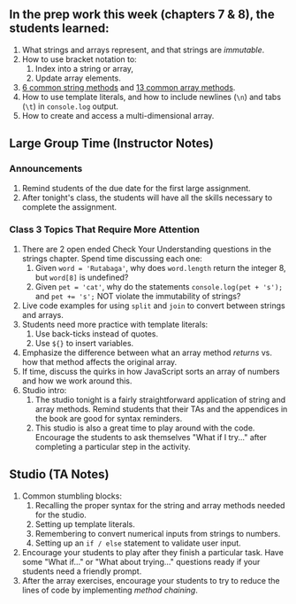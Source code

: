 ## In the prep work this week (chapters 7 & 8), the students learned:
1. What strings and arrays represent, and that strings are _immutable_.
1. How to use bracket notation to:
   1. Index into a string or array,
   1. Update array elements.
1. [6 common string methods](https://education.launchcode.org/intro-to-professional-web-dev/chapters/strings/string-methods.html) and [13 common array methods](https://education.launchcode.org/intro-to-professional-web-dev/chapters/arrays/array-methods.html).
1. How to use template literals, and how to include newlines (``\n``) and tabs (``\t``) in ``console.log`` output.
1. How to create and access a multi-dimensional array.

## Large Group Time (Instructor Notes)
### Announcements
1. Remind students of the due date for the first large assignment.
1. After tonight's class, the students will have all the skills necessary to complete the assignment.

### Class 3 Topics That Require More Attention
1. There are 2 open ended Check Your Understanding questions in the strings chapter. Spend time discussing each one:
   1. Given ``word = 'Rutabaga'``, why does ``word.length`` return the integer 8, but ``word[8]`` is undefined?
   1. Given ``pet = 'cat'``, why do the statements ``console.log(pet + 's');`` and ``pet += 's';`` NOT violate the immutability of strings?
1. Live code examples for using ``split`` and ``join`` to convert between strings and arrays.
1. Students need more practice with template literals:
   1. Use back-ticks instead of quotes.
   1. Use ``${}`` to insert variables.
1. Emphasize the difference between what an array method _returns_ vs. how that method affects the original array.
1. If time, discuss the quirks in how JavaScript sorts an array of numbers and how we work around this.
1. Studio intro:
   1. The studio tonight is a fairly straightforward application of string and array methods. Remind students that their TAs and the appendices in the book are good for syntax reminders.
   1. This studio is also a great time to play around with the code. Encourage the students to ask themselves "What if I try..." after completing a particular step in the activity.

## Studio (TA Notes)
1. Common stumbling blocks:
   1. Recalling the proper syntax for the string and array methods needed for the studio.
   1. Setting up template literals.
   1. Remembering to convert numerical inputs from strings to numbers.
   1. Setting up an ``if / else`` statement to validate user input.
1. Encourage your students to play after they finish a particular task. Have some "What if..." or "What about trying..." questions ready if your students need a friendly prompt.
1. After the array exercises, encourage your students to try to reduce the lines of code by implementing _method chaining_.
